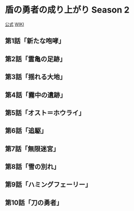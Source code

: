 # 盾の勇者の成り上がり Season 2

[公式](http://shieldhero-anime.jp/) 
[WIKI](https://ja.wikipedia.org/wiki/%E7%9B%BE%E3%81%AE%E5%8B%87%E8%80%85%E3%81%AE%E6%88%90%E3%82%8A%E4%B8%8A%E3%81%8C%E3%82%8A) 

## 第1話「新たな咆哮」

## 第2話「霊亀の足跡」

## 第3話「揺れる大地」

## 第4話「霧中の遺跡」

## 第5話「オスト＝ホウライ」

## 第6話「追駆」

## 第7話「無限迷宮」

## 第8話「雪の別れ」

## 第9話「ハミングフェーリー」

## 第10話「刀の勇者」

